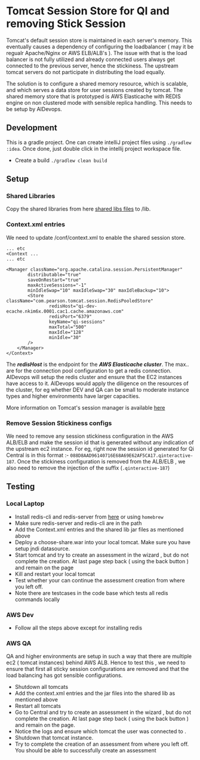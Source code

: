 # Tomcat Session Store for QI and removing Stick Session
Tomcat's default session store is maintained in each server's memory. This eventually causes a dependency of configuring the loadbalancer ( may it be regualr Apache/Nginx or AWS ELB/ALB's ).
The issue with that is the load balancer is not fully utilized and already connected users always get connected to the previous server, hence the stickiness. The upstream tomcat servers do not participate in distributing the load equally.

The solution is to configure a shared memory resource, which is scalable, and which serves a data store for user sessions created by tomcat. The shared memory store that is prototyped is AWS Elasticache with REDIS engine on non clustered mode with sensible replica handling. This needs to be setup by AIDevops.

## Development
This is a gradle project. One can create intelliJ project files using `./gradlew :idea`. Once done, just double click in the intellij project workspace file.

- Create a build `./gradlew clean build`

## Setup
### Shared Libraries
Copy the shared libraries from here [shared libs files](https://drive.google.com/open?id=1Vo-C_hgmsBEMwv7iYEKli5yPFrrSD8Oe) to <tomcat>/lib.

### Context.xml entries
We need to update <tomcat>/conf/context.xml to enable the shared session store.
```
... etc
<Context ...
... etc

<Manager className="org.apache.catalina.session.PersistentManager"
        distributable="true"
        saveOnRestart="true"
        maxActiveSessions="-1"
        minIdleSwap="10" maxIdleSwap="30" maxIdleBackup="10">
        <Store  className="com.pearson.tomcat.session.RedisPooledStore"
                redisHost="qi-dev-ecache.nkim6x.0001.cac1.cache.amazonaws.com"
                redisPort="6379"
                keyName="qi-sessions"
                maxTotal="500"
                maxIdle="128"
                minIdle="30"
        />
    </Manager>
</Context>
```

The ***redisHost*** is the endpoint for the ***AWS Elasticache cluster***. The max.. are for the connection pool configuration to get a redis connection. AIDevops will setup the redis cluster and ensure that the EC2 instances have access to it. AIDevops would apply the diligence on the resources of the cluster, for eg whether DEV and QA can be small to moderate instance types and higher environments have larger capacities.

More information on Tomcat's session manager is available [here](https://tomcat.apache.org/tomcat-8.0-doc/config/manager.html)

### Remove Session Stickiness configs
We need to remove any session stickiness configuration in the AWS ALB/ELB and make the session id that is generated without any indication of the upstream ec2 instance. For eg, right now the session id generated for Qi Central is in this format :- `088D8AAD96140716E68A69E62AF5CA17.qinteractive-187`. Once the stickiness configuration is removed from the ALB/ELB , we also need to remove the injection of the suffix (`.qinteractive-187`)

## Testing
### Local Laptop
- Install redis-cli and redis-server from [here](https://redis.io/download) or using `homebrew`
- Make sure redis-server and redis-cli are in the path
- Add the Context.xml entries and the shared lib jar files as mentioned above
- Deploy a choose-share.war into your local tomcat. Make sure you have setup jndi datasource.
- Start tomcat and try to create an assessment in the wizard , but do not complete the creation. At last page step back ( using the back button ) and remain on the page
- Kill and restart your local tomcat
- Test whether your can continue the assessment creation from where you left off.
- Note there are testcases in the code base which tests all redis commands locally

### AWS Dev
- Follow all the steps above except for installing redis

### AWS QA
QA and higher environments are setup in such a way that there are multiple ec2 ( tomcat instances) behind  AWS ALB. Hence to test this , we need to ensure that first all sticky session configurations are removed and that the load balancing has got sensible configurations.
- Shutdown all tomcats
- Add the context.xml entries and the jar files into the shared lib as mentioned above
- Restart all tomcats
- Go to Central and try to create an assessment in the wizard , but do not complete the creation. At last page step back ( using the back button ) and remain on the page.
- Notice the logs and ensure which tomcat the user was connected to .
- Shutdown that tomcat instance.
- Try to complete the creation of an assessment from where you left off. You should be able to successfully create an assessment
